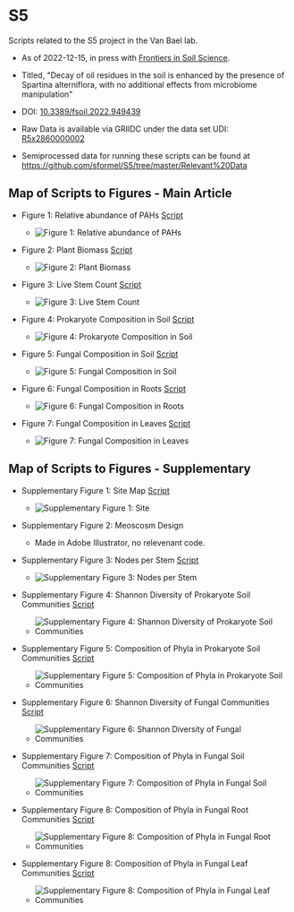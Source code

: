 # S5
Scripts related to the S5 project in the Van Bael lab.  

- As of 2022-12-15, in press with [Frontiers in Soil Science](https://www.frontiersin.org/journals/soil-science/articles).

- Titled, "Decay of oil residues in the soil is enhanced by the presence of Spartina alterniflora, with no additional effects from microbiome manipulation"

- DOI: [10.3389/fsoil.2022.949439](https://www.frontiersin.org/articles/10.3389/fsoil.2022.949439/full)

- Raw Data is available via GRIIDC under the data set UDI:  [R5x2860000002](https://data.gulfresearchinitiative.org/data/R5.x286.000:0002)

- Semiprocessed data for running these scripts can be found at https://github.com/sformel/S5/tree/master/Relevant%20Data

## Map of Scripts to Figures - Main Article

- Figure 1: Relative abundance of PAHs [Script](https://github.com/sformel/S5/blob/master/Scripts%20for%20Published%20Figures%20and%20Analyses/S5_figure1_and_oil_analyses.R)
  - ![Figure 1: Relative abundance of PAHs](https://github.com/sformel/S5/blob/master/Scripts%20for%20Published%20Figures%20and%20Analyses/figures/thumbnail_versions/S5_figure1.png)
  
- Figure 2: Plant Biomass [Script](https://github.com/sformel/S5/blob/master/Scripts%20for%20Published%20Figures%20and%20Analyses/S5_figure2_plant_biomass.R)
  - ![Figure 2: Plant Biomass](https://github.com/sformel/S5/blob/master/Scripts%20for%20Published%20Figures%20and%20Analyses/figures/thumbnail_versions/S5_figure2.png) 
  
- Figure 3: Live Stem Count [Script](https://github.com/sformel/S5/blob/master/Scripts%20for%20Published%20Figures%20and%20Analyses/S5_figure3_stem_ct_and_other_traits.R)
  - ![Figure 3: Live Stem Count](https://github.com/sformel/S5/blob/master/Scripts%20for%20Published%20Figures%20and%20Analyses/figures/thumbnail_versions/S5_figure3.png) 
  
- Figure 4: Prokaryote Composition in Soil [Script](https://github.com/sformel/S5/blob/master/Scripts%20for%20Published%20Figures%20and%20Analyses/S5_figures_4_5_and_beta_div_analyses.R)
  - ![Figure 4: Prokaryote Composition in Soil](https://github.com/sformel/S5/blob/master/Scripts%20for%20Published%20Figures%20and%20Analyses/figures/thumbnail_versions/S5_figure4.png) 
  
- Figure 5: Fungal Composition in Soil [Script](https://github.com/sformel/S5/blob/master/Scripts%20for%20Published%20Figures%20and%20Analyses/S5_figures_4_5_and_beta_div_analyses.R)
  - ![Figure 5: Fungal Composition in Soil](https://github.com/sformel/S5/blob/master/Scripts%20for%20Published%20Figures%20and%20Analyses/figures/thumbnail_versions/S5_figure5.png) 
  
- Figure 6: Fungal Composition in Roots [Script](https://github.com/sformel/S5/blob/master/Scripts%20for%20Published%20Figures%20and%20Analyses/S5_figures_4_5_and_beta_div_analyses.R)
  - ![Figure 6: Fungal Composition in Roots](https://github.com/sformel/S5/blob/master/Scripts%20for%20Published%20Figures%20and%20Analyses/figures/thumbnail_versions/S5_figure6.png) 
  
- Figure 7: Fungal Composition in Leaves [Script](https://github.com/sformel/S5/blob/master/Scripts%20for%20Published%20Figures%20and%20Analyses/S5_figures_4_5_and_beta_div_analyses.R)
  - ![Figure 7: Fungal Composition in Leaves](https://github.com/sformel/S5/blob/master/Scripts%20for%20Published%20Figures%20and%20Analyses/figures/thumbnail_versions/S5_figure7.png)
  
## Map of Scripts to Figures - Supplementary

- Supplementary Figure 1: Site Map [Script](https://github.com/sformel/S5/blob/master/Scripts%20for%20Published%20Figures%20and%20Analyses/S5_supp_figure1.R)
  - ![Supplementary Figure 1: Site](https://github.com/sformel/S5/blob/master/Scripts%20for%20Published%20Figures%20and%20Analyses/figures/thumbnail_versions/S5_supp_fig1.png)
  
- Supplementary Figure 2: Meoscosm Design 
   - Made in Adobe Illustrator, no relevenant code.

- Supplementary Figure 3: Nodes per Stem [Script](https://github.com/sformel/S5/blob/master/Scripts%20for%20Published%20Figures%20and%20Analyses/S5_figure3_stem_ct_and_other_traits.R)
  - ![Supplementary Figure 3: Nodes per Stem](https://github.com/sformel/S5/blob/master/Scripts%20for%20Published%20Figures%20and%20Analyses/figures/thumbnail_versions/S5_supp_fig3.png)
  
- Supplementary Figure 4: Shannon Diversity of Prokaryote Soil Communities [Script](https://github.com/sformel/S5/blob/master/Scripts%20for%20Published%20Figures%20and%20Analyses/S5_alpha_div.R)
  - ![Supplementary Figure 4: Shannon Diversity of Prokaryote Soil Communities](https://github.com/sformel/S5/blob/master/Scripts%20for%20Published%20Figures%20and%20Analyses/figures/thumbnail_versions/S5_supp_fig4.png)
  
- Supplementary Figure 5: Composition of Phyla in Prokaryote Soil Communities [Script](https://github.com/sformel/S5/blob/master/Scripts%20for%20Published%20Figures%20and%20Analyses/Graphic_Composition_supplemental.R)
  - ![Supplementary Figure 5: Composition of Phyla in Prokaryote Soil Communities](https://github.com/sformel/S5/blob/master/Scripts%20for%20Published%20Figures%20and%20Analyses/figures/thumbnail_versions/S5_prok_soil_composition_supp_no_legend.png)
  
- Supplementary Figure 6: Shannon Diversity of Fungal Communities [Script](https://github.com/sformel/S5/blob/master/Scripts%20for%20Published%20Figures%20and%20Analyses/S5_alpha_div.R)
  - ![Supplementary Figure 6: Shannon Diversity of Fungal Communities](https://github.com/sformel/S5/blob/master/Scripts%20for%20Published%20Figures%20and%20Analyses/figures/thumbnail_versions/S5_supp_fig6.png)
  
- Supplementary Figure 7: Composition of Phyla in Fungal Soil Communities [Script](https://github.com/sformel/S5/blob/master/Scripts%20for%20Published%20Figures%20and%20Analyses/Graphic_Composition_supplemental.R)
  - ![Supplementary Figure 7: Composition of Phyla in Fungal Soil Communities](https://github.com/sformel/S5/blob/master/Scripts%20for%20Published%20Figures%20and%20Analyses/figures/thumbnail_versions/S5_fungal_soil_composition_supp.png)
  
- Supplementary Figure 8: Composition of Phyla in Fungal Root Communities [Script](https://github.com/sformel/S5/blob/master/Scripts%20for%20Published%20Figures%20and%20Analyses/Graphic_Composition_supplemental.R)
  - ![Supplementary Figure 8: Composition of Phyla in Fungal Root Communities](https://github.com/sformel/S5/blob/master/Scripts%20for%20Published%20Figures%20and%20Analyses/figures/thumbnail_versions/S5_fungal_root_composition_supp.png)
  
- Supplementary Figure 8: Composition of Phyla in Fungal Leaf Communities [Script](https://github.com/sformel/S5/blob/master/Scripts%20for%20Published%20Figures%20and%20Analyses/Graphic_Composition_supplemental.R)
  - ![Supplementary Figure 8: Composition of Phyla in Fungal Leaf Communities](https://github.com/sformel/S5/blob/master/Scripts%20for%20Published%20Figures%20and%20Analyses/figures/thumbnail_versions/S5_fungal_leaf_composition_supp.png)